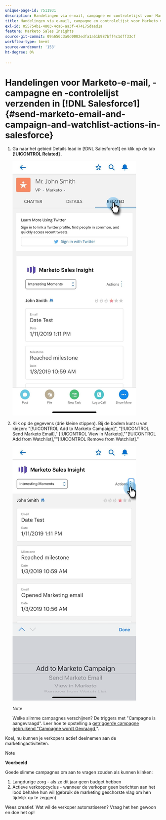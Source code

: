 ```yaml
---
unique-page-id: 7511931
description: Handelingen via e-mail, campagne en controlelijst voor Marketo verzenden in Salesforce1 - Marketo Docs - Productdocumentatie
title: Handelingen via e-mail, campagne en controlelijst voor Marketo verzenden in Salesforce1
exl-id: 055754b1-4803-4ca6-aa3f-474175daad1a
feature: Marketo Sales Insights
source-git-commit: 09a656c3a0d0002edfa1a61b987bff4c1dff33cf
workflow-type: tm+mt
source-wordcount: '153'
ht-degree: 0%

---
```


# Handelingen voor Marketo-e-mail, -campagne en -controlelijst verzenden in [!DNL Salesforce1] {#send-marketo-email-and-campaign-and-watchlist-actions-in-salesforce}

1. Ga naar het gebied Details lead in [!DNL Salesforce1] en klik op de tab **[!UICONTROL Related]** .

   ![](assets/one-1.png)

1. Klik op de gegevens (drie kleine stippen). Bij de bodem kunt u van kiezen: &quot;[!UICONTROL Add to Marketo Campaign]&quot;, &quot;[!UICONTROL Send Marketo Email],&quot; [!UICONTROL View in Marketo],&quot;&quot;[!UICONTROL Add from Watchlist],&quot;&quot;[!UICONTROL Remove from Watchlist].&quot;

   ![](assets/two-1.png)

   >[!NOTE]
   >
   >Welke slimme campagnes verschijnen? De triggers met &quot;Campagne is aangevraagd&quot;. Leer hoe te opstelling a [ getriggerde campagne gebruikend &quot;Campagne wordt Gevraagd ](/help/marketo/product-docs/core-marketo-concepts/smart-campaigns/flow-actions/request-campaign.md)&quot;.

Koel, nu kunnen je verkopers actief deelnemen aan de marketingactiviteiten.

>[!NOTE]
>
>**Voorbeeld**
>
>Goede slimme campagnes om aan te vragen zouden als kunnen klinken:
>
>1. Langdurige zorg - als ze dit jaar geen budget hebben
>1. Actieve verkoopcyclus - wanneer de verkoper geen berichten aan het lood behalve hun wil (gebruik de marketing geschorste vlag om hen tijdelijk op te zeggen)
>
>Wees creatief. Wat wil de verkoper automatiseren? Vraag het hen gewoon en doe het op!
